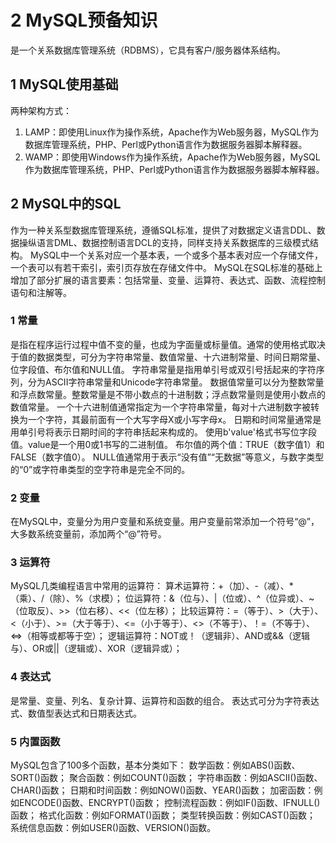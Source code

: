 # 2 MySQL预备知识
是一个关系数据库管理系统（RDBMS），它具有客户/服务器体系结构。

## 1 MySQL使用基础
两种架构方式：
1. LAMP：即使用Linux作为操作系统，Apache作为Web服务器，MySQL作为数据库管理系统，PHP、Perl或Python语言作为数据服务器脚本解释器。
2. WAMP：即使用Windows作为操作系统，Apache作为Web服务器，MySQL作为数据库管理系统，PHP、Perl或Python语言作为数据服务器脚本解释器。

## 2 MySQL中的SQL
作为一种关系型数据库管理系统，遵循SQL标准，提供了对数据定义语言DDL、数据操纵语言DML、数据控制语言DCL的支持，同样支持关系数据库的三级模式结构。
MySQL中一个关系对应一个基本表，一个或多个基本表对应一个存储文件，一个表可以有若干索引，索引页存放在存储文件中。
MySQL在SQL标准的基础上增加了部分扩展的语言要素：包括常量、变量、运算符、表达式、函数、流程控制语句和注解等。

### 1 常量
是指在程序运行过程中值不变的量，也成为字面量或标量值。通常的使用格式取决于值的数据类型，可分为字符串常量、数值常量、十六进制常量、时间日期常量、位字段值、布尔值和NULL值。
字符串常量是指用单引号或双引号括起来的字符序列，分为ASCII字符串常量和Unicode字符串常量。
数据值常量可以分为整数常量和浮点数常量。整数常量是不带小数点的十进制数；浮点数常量则是使用小数点的数值常量。
一个十六进制值通常指定为一个字符串常量，每对十六进制数字被转换为一个字符，其最前面有一个大写字母X或小写字母x。
日期和时间常量通常是用单引号将表示日期时间的字符串括起来构成的。
使用b'value'格式书写位字段值。value是一个用0或1书写的二进制值。
布尔值的两个值：TRUE（数字值1）和FALSE（数字值0）。
NULL值通常用于表示“没有值”“无数据”等意义，与数字类型的“0”或字符串类型的空字符串是完全不同的。

### 2 变量
在MySQL中，变量分为用户变量和系统变量。用户变量前常添加一个符号“@”，大多数系统变量前，添加两个“@”符号。

### 3 运算符
MySQL几类编程语言中常用的运算符：
算术运算符：+（加）、-（减）、*（乘）、/（除）、%（求模）；
位运算符：&（位与）、|（位或）、^（位异或）、~（位取反）、>>（位右移）、<<（位左移）；
比较运算符：=（等于）、>（大于）、<（小于）、>=（大于等于）、<=（小于等于）、<>（不等于）、！=（不等于）、<=>（相等或都等于空）；
逻辑运算符：NOT或！（逻辑非）、AND或&&（逻辑与）、OR或||（逻辑或）、XOR（逻辑异或）；

### 4 表达式
是常量、变量、列名、复杂计算、运算符和函数的组合。
表达式可分为字符表达式、数值型表达式和日期表达式。

### 5 内置函数
MySQL包含了100多个函数，基本分类如下：
数学函数：例如ABS()函数、SORT()函数；
聚合函数：例如COUNT()函数；
字符串函数：例如ASCII()函数、CHAR()函数；
日期和时间函数：例如NOW()函数、YEAR()函数；
加密函数：例如ENCODE()函数、ENCRYPT()函数；
控制流程函数：例如IF()函数、IFNULL()函数；
格式化函数：例如FORMAT()函数；
类型转换函数：例如CAST()函数；
系统信息函数：例如USER()函数、VERSION()函数。